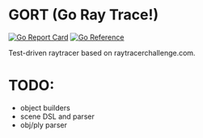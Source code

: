 # GORT (Go Ray Trace!)

[![Go Report Card](https://goreportcard.com/badge/github.com/noahssarcastic/gort)](https://goreportcard.com/report/github.com/noahssarcastic/gort)
[![Go Reference](https://pkg.go.dev/badge/github.com/noahssarcastic/gort.svg)](https://pkg.go.dev/github.com/noahssarcastic/gort)

Test-driven raytracer based on raytracerchallenge.com.

# TODO:

- object builders
- scene DSL and parser
- obj/ply parser
